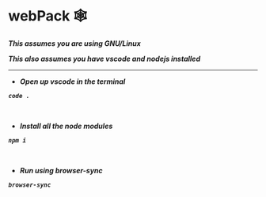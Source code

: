 # webPack 🕸<sup>
<b><i>This assumes you are using GNU/Linux
  
<b><i>This also assumes you have vscode and nodejs installed
  
------------------------------------------------------------------------------------------------------------------------------------------

- Open up vscode in the terminal

```
code .
```

<p>&nbsp;</p>

- Install all the node modules

```
npm i
```

<p>&nbsp;</p>

- Run using browser-sync
```
browser-sync
```
